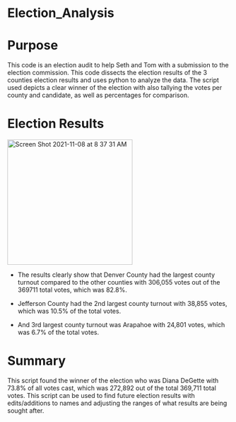 # Election_Analysis

# Purpose
This code is an election audit to help Seth and Tom with a submission to the election commission. This code dissects the election results of the 3 counties election results and uses python to analyze the data. The script used depicts a clear winner of the election with also tallying the votes per county and candidate, as well as percentages for comparison. 

# Election Results

<img width="283" alt="Screen Shot 2021-11-08 at 8 37 31 AM" src="https://user-images.githubusercontent.com/86068655/140751824-6f4960b7-5288-4145-bb42-f87f43cbfbf9.png">


* The results clearly show that Denver County had the largest county turnout compared to the other counties with 306,055 votes out of the 369711 total votes, which was 82.8%. 

* Jefferson County had the 2nd largest county turnout with 38,855 votes, which was 10.5% of the total votes. 

* And 3rd largest county turnout was Arapahoe with 24,801 votes, which was 6.7% of the total votes. 

# Summary
This script found the winner of the election who was Diana DeGette with 73.8% of all votes cast, which was 272,892 out of the total 369,711 total votes. This script can be used to find future election results with edits/additions to names and adjusting the ranges of what results are being sought after. 

